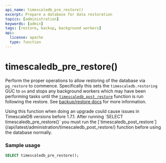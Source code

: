 ```yaml
---
api_name: timescaledb_pre_restore()
excerpt: Prepare a database for data restoration
topics: [administration]
keywords: [admin]
tags: [restore, backup, background workers]
api:
  license: apache
  type: function
---
```


# timescaledb_pre_restore()

Perform the proper operations to allow restoring of the database via `pg_restore` to commence.
Specifically this sets the `timescaledb.restoring` GUC to `on` and stops any
background workers which may have been performing tasks until the [`timescaledb_post_restore`][timescaledb_post_restore]
function is run following the restore. See [backup/restore docs][backup-restore] for more information.

<Highlight type="warning">
 Using this function when doing an upgrade could cause issues in TimescaleDB
 versions before 1.7.1.

</Highlight>

<Highlight type="warning">
 After running `SELECT timescaledb_pre_restore()` you must run the
  [`timescaledb_post_restore`](/api/latest/administration/timescaledb_post_restore/) function before using
  the database normally.

</Highlight>

### Sample usage  

```sql
SELECT timescaledb_pre_restore();
```

[backup-restore]: /timescaledb/:currentVersion:/how-to-guides/backup-and-restore/pg-dump-and-restore/
[timescaledb_post_restore]: /api/:currentVersion:/administration/timescaledb_post_restore/
